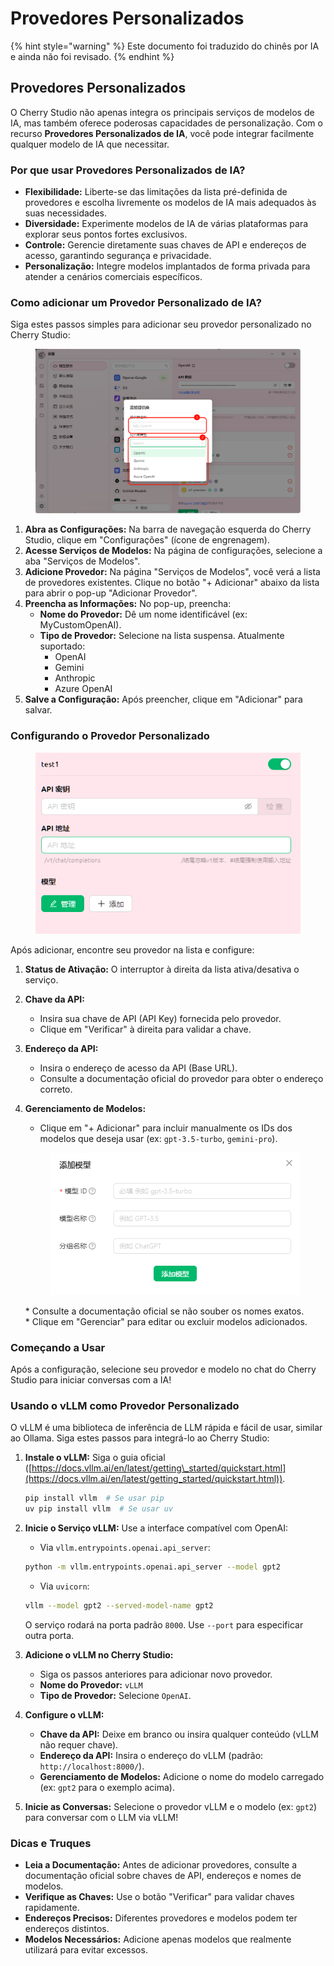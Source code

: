 # Provedores Personalizados

{% hint style="warning" %}
Este documento foi traduzido do chinês por IA e ainda não foi revisado.
{% endhint %}

## Provedores Personalizados

O Cherry Studio não apenas integra os principais serviços de modelos de IA, mas também oferece poderosas capacidades de personalização. Com o recurso **Provedores Personalizados de IA**, você pode integrar facilmente qualquer modelo de IA que necessitar.

### Por que usar Provedores Personalizados de IA?

* **Flexibilidade:** Liberte-se das limitações da lista pré-definida de provedores e escolha livremente os modelos de IA mais adequados às suas necessidades.
* **Diversidade:** Experimente modelos de IA de várias plataformas para explorar seus pontos fortes exclusivos.
* **Controle:** Gerencie diretamente suas chaves de API e endereços de acesso, garantindo segurança e privacidade.
* **Personalização:** Integre modelos implantados de forma privada para atender a cenários comerciais específicos.

### Como adicionar um Provedor Personalizado de IA?

Siga estes passos simples para adicionar seu provedor personalizado no Cherry Studio:

<figure><img src="../../.gitbook/assets/image (2) (5).png" alt=""><figcaption></figcaption></figure>

1. **Abra as Configurações:** Na barra de navegação esquerda do Cherry Studio, clique em "Configurações" (ícone de engrenagem).
2. **Acesse Serviços de Modelos:** Na página de configurações, selecione a aba "Serviços de Modelos".
3. **Adicione Provedor:** Na página "Serviços de Modelos", você verá a lista de provedores existentes. Clique no botão "+ Adicionar" abaixo da lista para abrir o pop-up "Adicionar Provedor".
4. **Preencha as Informações:** No pop-up, preencha:
   * **Nome do Provedor:** Dê um nome identificável (ex: MyCustomOpenAI).
   * **Tipo de Provedor:** Selecione na lista suspensa. Atualmente suportado:
     * OpenAI
     * Gemini
     * Anthropic
     * Azure OpenAI
5. **Salve a Configuração:** Após preencher, clique em "Adicionar" para salvar.

### Configurando o Provedor Personalizado

<figure><img src="../../.gitbook/assets/image (3) (5) (1).png" alt=""><figcaption></figcaption></figure>

Após adicionar, encontre seu provedor na lista e configure:

1. **Status de Ativação:** O interruptor à direita da lista ativa/desativa o serviço.
2. **Chave da API:**
   * Insira sua chave de API (API Key) fornecida pelo provedor.
   * Clique em "Verificar" à direita para validar a chave.
3. **Endereço da API:**
   * Insira o endereço de acesso da API (Base URL).
   * Consulte a documentação oficial do provedor para obter o endereço correto.
4.  **Gerenciamento de Modelos:**

    * Clique em "+ Adicionar" para incluir manualmente os IDs dos modelos que deseja usar (ex: `gpt-3.5-turbo`, `gemini-pro`).

    <figure><img src="../../.gitbook/assets/image (4) (5).png" alt=""><figcaption></figcaption></figure>

    \* Consulte a documentação oficial se não souber os nomes exatos.\
    \* Clique em "Gerenciar" para editar ou excluir modelos adicionados.

### Começando a Usar

Após a configuração, selecione seu provedor e modelo no chat do Cherry Studio para iniciar conversas com a IA!

### Usando o vLLM como Provedor Personalizado

O vLLM é uma biblioteca de inferência de LLM rápida e fácil de usar, similar ao Ollama. Siga estes passos para integrá-lo ao Cherry Studio:

1.  **Instale o vLLM:** Siga o guia oficial ([https://docs.vllm.ai/en/latest/getting\_started/quickstart.html](https://docs.vllm.ai/en/latest/getting_started/quickstart.html)).

    ```sh
    pip install vllm  # Se usar pip
    uv pip install vllm  # Se usar uv
    ```
2.  **Inicie o Serviço vLLM:** Use a interface compatível com OpenAI:

    * Via `vllm.entrypoints.openai.api_server`:

    ```sh
    python -m vllm.entrypoints.openai.api_server --model gpt2
    ```

    * Via `uvicorn`:

    ```sh
    vllm --model gpt2 --served-model-name gpt2
    ```

    O serviço rodará na porta padrão `8000`. Use `--port` para especificar outra porta.
3. **Adicione o vLLM no Cherry Studio:**
   * Siga os passos anteriores para adicionar novo provedor.
   * **Nome do Provedor:** `vLLM`
   * **Tipo de Provedor:** Selecione `OpenAI`.
4. **Configure o vLLM:**
   * **Chave da API:** Deixe em branco ou insira qualquer conteúdo (vLLM não requer chave).
   * **Endereço da API:** Insira o endereço do vLLM (padrão: `http://localhost:8000/`).
   * **Gerenciamento de Modelos:** Adicione o nome do modelo carregado (ex: `gpt2` para o exemplo acima).
5. **Inicie as Conversas:** Selecione o provedor vLLM e o modelo (ex: `gpt2`) para conversar com o LLM via vLLM!

### Dicas e Truques

* **Leia a Documentação:** Antes de adicionar provedores, consulte a documentação oficial sobre chaves de API, endereços e nomes de modelos.
* **Verifique as Chaves:** Use o botão "Verificar" para validar chaves rapidamente.
* **Endereços Precisos:** Diferentes provedores e modelos podem ter endereços distintos.
* **Modelos Necessários:** Adicione apenas modelos que realmente utilizará para evitar excessos.
